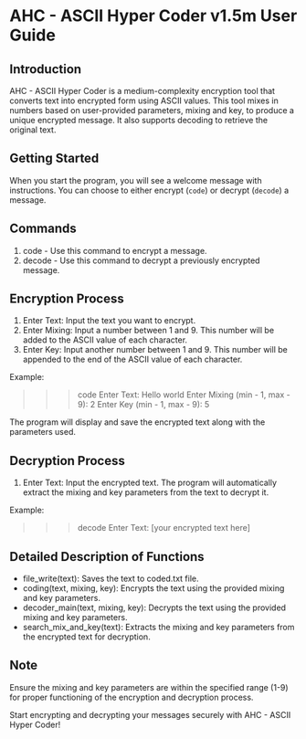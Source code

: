 # AHC - ASCII Hyper Coder v1.5m User Guide

## Introduction
AHC - ASCII Hyper Coder is a medium-complexity encryption tool that converts text into encrypted form using ASCII values. This tool mixes in numbers based on user-provided parameters, mixing and key, to produce a unique encrypted message. It also supports decoding to retrieve the original text.

## Getting Started
When you start the program, you will see a welcome message with instructions. You can choose to either encrypt (`code`) or decrypt (`decode`) a message.

## Commands
1. code - Use this command to encrypt a message.
2. decode - Use this command to decrypt a previously encrypted message.

## Encryption Process
1. Enter Text: Input the text you want to encrypt.
2. Enter Mixing: Input a number between 1 and 9. This number will be added to the ASCII value of each character.
3. Enter Key: Input another number between 1 and 9. This number will be appended to the end of the ASCII value of each character.

Example:
>>> code
Enter Text: Hello world
Enter Mixing (min - 1, max - 9): 2
Enter Key (min - 1, max - 9): 5

The program will display and save the encrypted text along with the parameters used.

## Decryption Process
1. Enter Text: Input the encrypted text. The program will automatically extract the mixing and key parameters from the text to decrypt it.

Example:

>>> decode
Enter Text: [your encrypted text here]

## Detailed Description of Functions

- file_write(text): Saves the text to coded.txt file.
- coding(text, mixing, key): Encrypts the text using the provided mixing and key parameters.
- decoder_main(text, mixing, key): Decrypts the text using the provided mixing and key parameters.
- search_mix_and_key(text): Extracts the mixing and key parameters from the encrypted text for decryption.

## Note
Ensure the mixing and key parameters are within the specified range (1-9) for proper functioning of the encryption and decryption process.

Start encrypting and decrypting your messages securely with AHC - ASCII Hyper Coder!
